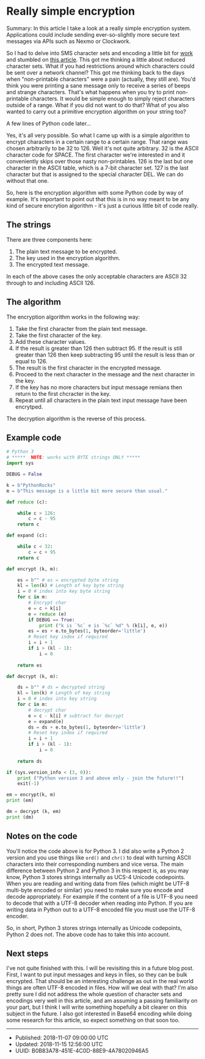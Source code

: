 # Really simple encryption

Summary: In this article I take a look at a really simple
encryption system. Applications could include sending ever-so-slightly more secure
text messages via APIs such as Nexmo or Clockwork.

So I had to delve into SMS character sets and encoding a little bit
for [work](https://developer.nexmo.com) and stumbled on [this
article](https://www.clockworksms.com/blog/the-gsm-character-set/). This
got me thinking a little about reduced character sets. What if you had
restrictions around which characters could be sent over a network
channel? This got me thinking back to the days when "non-printable
characters" were a pain (actually, they still are). You'd think you
were printing a sane message only to receive a series of beeps and
strange characters. That's what happens when you try to print
non-printable characters. It would be simple enough to simply reject
characters outside of a range. What if you did not want to do that?
What of you also wanted to carry out a primitive encryption algorithm
on your string too?

A few lines of Python code later...

Yes, it's all very possible. So what I came up with is a simple
algorithm to encrypt characters in a certain range to a certain
range. That range was chosen arbitrarily to be 32 to 126. Well it's
not quite arbitrary. 32 is the ASCII character code for SPACE. The
first character we're interested in and it conveniently skips over
those nasty non-printables. 126 is the last but one character in the
ASCII table, which is a 7-bit character set. 127 is the last character
but that is assigned to the special character DEL. We can do without
that one.

So, here is the encryption algorithm with some Python code by way of
example. It's important to point out that this is in no way meant to
be any kind of secure encrytion algorithm - it's just a curious little
bit of code really.

## The strings

There are three components here:

1. The plain text message to be encrypted.
2. The key used in the encryption algorithm.
3. The encrypted text message.

In each of the above cases the only acceptable characters are ASCII 32
through to and including ASCII 126.

## The algorithm

The encryption algorithm works in the following way:

1. Take the first character from the plain text message.
2. Take the first character of the key.
3. Add these character values. 
4. If the result is greater than 126 then subtract 95. If the result
   is still greater than 126 then keep subtracting 95 until the result
   is less than or equal to 126.
5. The result is the first character in the encrypted message.
6. Proceed to the next character in the message and the next character in the key.
7. If the key has no more characters but input message remians then
   return to the first chcracter in the key.
8. Repeat until all characters in the plain text input message have been encrytped.

The decryption algorithm is the reverse of this process.

## Example code

``` python
# Python 3
# *****  NOTE: works with BYTE strings ONLY ***** 
import sys

DEBUG = False

k = b"PythonRocks"
m = b"This message is a little bit more secure than usual."

def reduce (c):

    while c > 126:
        c = c - 95
    return c

def expand (c):

    while c < 32:
        c = c + 95
    return c

def encrypt (k, m):

    es = b"" # es = encrypted byte string 
    kl = len(k) # Length of key byte string
    i = 0 # index into key byte string
    for c in m:
        # Encrypt char
        e = c + k[i]
        e = reduce (e)
        if DEBUG == True:
            print ("k is `%c` e is `%c` %d" % (k[i], e, e))
        es = es + e.to_bytes(1, byteorder='little')
        # Reset key index if required
        i = i + 1
        if i > (kl - 1):
            i = 0
        
    return es

def decrypt (k, m):

    ds = b"" # ds = decrypted string
    kl = len(k) # Length of key string
    i = 0 # index into key string
    for c in m:
        # decrypt char
        e = c - k[i] # subtract for decrypt 
        e = expand(e)
        ds = ds + e.to_bytes(1, byteorder='little')
        # Reset key index if required
        i = i + 1
        if i > (kl - 1):
            i = 0
            
    return ds

if (sys.version_info < (3, 0)):
    print ("Python version 3 and above only - join the future!!")
    exit(-1)

em = encrypt(k, m)
print (em)

dm = decrypt (k, em)
print (dm)

```

## Notes on the code

You'll notice the code above is for Python 3. I did also write a
Python 2 version and you use things like `ord()` and `chr()` to deal
with turning ASCII characters into their corresponding numbers and
vice versa. The main difference between Python 2 and Python 3 in this
respect is, as you may know, Python 3 stores strings internally as
UCS-4 Unicode codepoints. When you are reading and writing data from
files (which might be UTF-8 multi-byte encoded or similar) you need to
make sure you encode and decode appropriately. For example if the
content of a file is UTF-8 you need to decode that with a UTF-8
decoder when reading into Python. If you are writing data in Python
out to a UTF-8 encoded file you must use the UTF-8 encoder.

So, in short, Python 3 stores strings internally as Unicode
codepoints, Python 2 does not. The above code has to take this into
account.

## Next steps

I've not quite finished with this. I will be revisiting this in a
future blog post. First, I want to put input messages and keys in
files, so they can be bulk encrypted. That should be an interesting
challenge as out in the real world things are often UTF-8 encoded in
files. How will we deal with that? I'm also pretty sure I did not
address the whole question of character sets and encodings very well
in this article, and am assuming a passing familiarity on your part,
but I think I will write something hopefully a bit clearer on this
subject in the future. I also got interested in Base64 encoding while
doing some research for this article, so expect something on that soon
too.

---

* Published: 2018-11-07 09:00:00 UTC
* Updated: 2018-11-15 12:56:00 UTC
* UUID: B0B83A78-451E-4C0D-88E9-4A78020946A5
